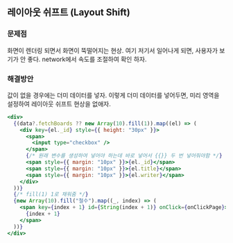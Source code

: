 ## 레이아웃 쉬프트 (Layout Shift)

### 문제점

화면이 렌더링 되면서 화면이 뚝떨어지는 현상.
여기 저기서 일어나게 되면, 사용자가 보기가 안 좋다.
network에서 속도를 조절하여 확인 하자.

### 해결방안

값이 없을 경우에는 더미 데이터를 넣자. 이렇게 더미 데이터를 넣어두면, 미리 영역을 설정하여 레이아웃 쉬프트 현상을 없애자.

```jsx
<div>
  {(data?.fetchBoards ?? new Array(10).fill(1)).map((el) => (
    <div key={el._id} style={{ height: "30px" }}>
      <span>
        <input type="checkbox" />
      </span>
      {/* 원래 변수를 생성하여 넣어야 하는데 바로 넣어서 {{}} 두 번 넣어줘야함 */}
      <span style={{ margin: "10px" }}>{el._id}</span>
      <span style={{ margin: "10px" }}>{el.title}</span>
      <span style={{ margin: "10px" }}>{el.writer}</span>
    </div>
  ))}
  {/* fill(1) 1로 채워줌 */}
  {new Array(10).fill("철수").map((_, index) => (
    <span key={index + 1} id={String(index + 1)} onClick={onClickPage}>
      {index + 1}
    </span>
  ))}
</div>
```
